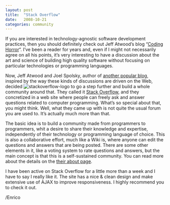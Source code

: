 ```yaml
---
layout: post
title:  "Stack Overflow"
date:   2008-10-21
categories: community
---
```


If you are interested in technology-agnostic software development practices, then you should definitely check out Jeff Atwood’s blog “[Coding Horror][1]“. I’ve been a reader for years and, even if I might not necessarily agree on all his points, it’s very interesting to have a discussion about the art and science of building high quality software without focusing on particular technologies or programming languages.

Now, Jeff Atwood and Joel Spolsky, author of [another popular blog][2], inspired by the way these kinds of discussions are driven on the Web, decided <img alt="stackoverflow-logo" src="http://megakemp.files.wordpress.com/2008/10/stackoverflow-logo-250-thumb.png?w=224&h=65" class="article" /> to go a step further and build a whole community around that. They called it [Stack Overflow][3], and they  concretized in a web site where people can freely ask and answer questions related to computer programming. What’s so special about that, you might think. Well, what they came up with is not quite the usual forum you are used to. It’s actually much more than that.

The basic idea is to build a community made from programmers to programmers, whit a desire to share their knowledge and expertise, independently of their technology or programming language of choice. This is also a collaborative effort, much like a Wiki is, where anyone can edit the questions and answers that are being posted. There are some other elements in it, like a voting system to rate questions and answers, but the main concept is that this is a self-sustained community. You can read more about the details on the [their about page][4].

I have been active on Stack Overflow for a little more than a week and I have to say I really like it. The site has a nice & clean design and make extensive use of AJAX to improve responsiveness. I highly recommend you to check it out.

/Enrico

[1]: http://www.codinghorror.com/blog
[2]: http://www.joelonsoftware.com/
[3]: http://stackoverflow.com
[4]: http://stackoverflow.com/about

